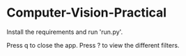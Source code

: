 # Computer-Vision-Practical

Install the requirements and run 'run.py'.

Press q to close the app.
Press ? to view the different filters.
